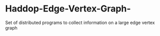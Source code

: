 # Haddop-Edge-Vertex-Graph-
Set of distributed programs to collect information on a large edge vertex graph
